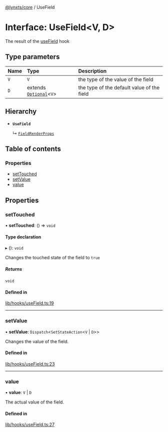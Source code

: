 [@lynxts/core](../README.md) / UseField

# Interface: UseField<V, D\>

The result of the [useField](../README.md#usefield) hook

## Type parameters

| Name | Type | Description |
| :------ | :------ | :------ |
| `V` | `V` | the type of the value of the field |
| `D` | extends [`Optional`](../README.md#optional)<`V`\> | the type of the default value of the field |

## Hierarchy

- **`UseField`**

  ↳ [`FieldRenderProps`](FieldRenderProps.md)

## Table of contents

### Properties

- [setTouched](UseField.md#settouched)
- [setValue](UseField.md#setvalue)
- [value](UseField.md#value)

## Properties

### setTouched

• **setTouched**: () => `void`

#### Type declaration

▸ (): `void`

Changes the touched state of the field to `true`

##### Returns

`void`

#### Defined in

[lib/hooks/useField.ts:19](https://github.com/JoseLion/lynxts/blob/main/packages/core/src/lib/hooks/useField.ts#L19)

___

### setValue

• **setValue**: `Dispatch`<`SetStateAction`<`V` \| `D`\>\>

Changes the value of the field.

#### Defined in

[lib/hooks/useField.ts:23](https://github.com/JoseLion/lynxts/blob/main/packages/core/src/lib/hooks/useField.ts#L23)

___

### value

• **value**: `V` \| `D`

The actual value of the field.

#### Defined in

[lib/hooks/useField.ts:27](https://github.com/JoseLion/lynxts/blob/main/packages/core/src/lib/hooks/useField.ts#L27)
